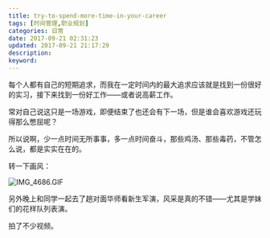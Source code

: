 ```yaml
---
title: try-to-spend-more-time-in-your-career
tags: [时间管理,职业规划]
categories: 日常
date: 2017-09-21 02:31:23
updated: 2017-09-21 21:17:29
description:
keyword:
---
```



每个人都有自己的短期追求，而我在一定时间内的最大追求应该就是找到一份很好的实习，接下来找到一份好工作——或者说高薪工作。

常对自己说这只是一场游戏，即便结束了也还会有下一场，但是谁会喜欢游戏还玩得那么憋屈呢？

所以说啊，少一点时间无所事事，多一点时间奋斗，那些鸡汤、那些毒药，不管怎么说，都是实实在在的。

转一下画风：

![IMG_4686.GIF](http://upload-images.jianshu.io/upload_images/2208282-cfe96b6a4fee6f4b.GIF?imageMogr2/auto-orient/strip)


另外晚上和同学一起去了趟对面华师看新生军演，风采是真的不错——尤其是学妹们的花样队列表演。

拍了不少视频。
<!-- more -->


